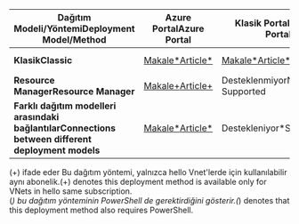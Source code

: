 | <span data-ttu-id="a9197-101">**Dağıtım Modeli/Yöntemi**</span><span class="sxs-lookup"><span data-stu-id="a9197-101">**Deployment Model/Method**</span></span> | <span data-ttu-id="a9197-102">**Azure Portal**</span><span class="sxs-lookup"><span data-stu-id="a9197-102">**Azure Portal**</span></span> | <span data-ttu-id="a9197-103">**Klasik Portal**</span><span class="sxs-lookup"><span data-stu-id="a9197-103">**Classic Portal**</span></span> | <span data-ttu-id="a9197-104">**PowerShell**</span><span class="sxs-lookup"><span data-stu-id="a9197-104">**PowerShell**</span></span> | <span data-ttu-id="a9197-105">**CLI**</span><span class="sxs-lookup"><span data-stu-id="a9197-105">**CLI**</span></span> |
| --- | --- | --- | --- | --- |
| <span data-ttu-id="a9197-106">**Klasik**</span><span class="sxs-lookup"><span data-stu-id="a9197-106">**Classic**</span></span> |[<span data-ttu-id="a9197-107">Makale*</span><span class="sxs-lookup"><span data-stu-id="a9197-107">Article*</span></span>](../articles/vpn-gateway/vpn-gateway-howto-vnet-vnet-portal-classic.md)|[<span data-ttu-id="a9197-108">Makale*</span><span class="sxs-lookup"><span data-stu-id="a9197-108">Article*</span></span>](../articles/vpn-gateway/virtual-networks-configure-vnet-to-vnet-connection.md) |<span data-ttu-id="a9197-109">Destekleniyor</span><span class="sxs-lookup"><span data-stu-id="a9197-109">Supported</span></span> | <span data-ttu-id="a9197-110">Desteklenmiyor</span><span class="sxs-lookup"><span data-stu-id="a9197-110">Not Supported</span></span>|
| <span data-ttu-id="a9197-111">**Resource Manager**</span><span class="sxs-lookup"><span data-stu-id="a9197-111">**Resource Manager**</span></span> |[<span data-ttu-id="a9197-112">Makale+</span><span class="sxs-lookup"><span data-stu-id="a9197-112">Article+</span></span>](../articles/vpn-gateway/vpn-gateway-howto-vnet-vnet-resource-manager-portal.md) |<span data-ttu-id="a9197-113">Desteklenmiyor</span><span class="sxs-lookup"><span data-stu-id="a9197-113">Not Supported</span></span> |[<span data-ttu-id="a9197-114">Makale</span><span class="sxs-lookup"><span data-stu-id="a9197-114">Article</span></span>](../articles/vpn-gateway/vpn-gateway-vnet-vnet-rm-ps.md) |[<span data-ttu-id="a9197-115">Makale</span><span class="sxs-lookup"><span data-stu-id="a9197-115">Article</span></span>](../articles/vpn-gateway/vpn-gateway-howto-vnet-vnet-cli.md)
| <span data-ttu-id="a9197-116">**Farklı dağıtım modelleri arasındaki bağlantılar**</span><span class="sxs-lookup"><span data-stu-id="a9197-116">**Connections between different deployment models**</span></span> |[<span data-ttu-id="a9197-117">Makale*</span><span class="sxs-lookup"><span data-stu-id="a9197-117">Article*</span></span>](../articles/vpn-gateway/vpn-gateway-connect-different-deployment-models-portal.md) |<span data-ttu-id="a9197-118">Destekleniyor*</span><span class="sxs-lookup"><span data-stu-id="a9197-118">Supported*</span></span> |[<span data-ttu-id="a9197-119">Makale</span><span class="sxs-lookup"><span data-stu-id="a9197-119">Article</span></span>](../articles/vpn-gateway/vpn-gateway-connect-different-deployment-models-powershell.md) | <span data-ttu-id="a9197-120">Desteklenmiyor</span><span class="sxs-lookup"><span data-stu-id="a9197-120">Not Supported</span></span> |

<span data-ttu-id="a9197-121">(+) ifade eder Bu dağıtım yöntemi, yalnızca hello Vnet'lerde için kullanılabilir aynı abonelik.</span><span class="sxs-lookup"><span data-stu-id="a9197-121">(+) denotes this deployment method is available only for VNets in hello same subscription.</span></span><br>
<span data-ttu-id="a9197-122">(*) bu dağıtım yönteminin PowerShell de gerektirdiğini gösterir.</span><span class="sxs-lookup"><span data-stu-id="a9197-122">(*) denotes that this deployment method also requires PowerShell.</span></span>